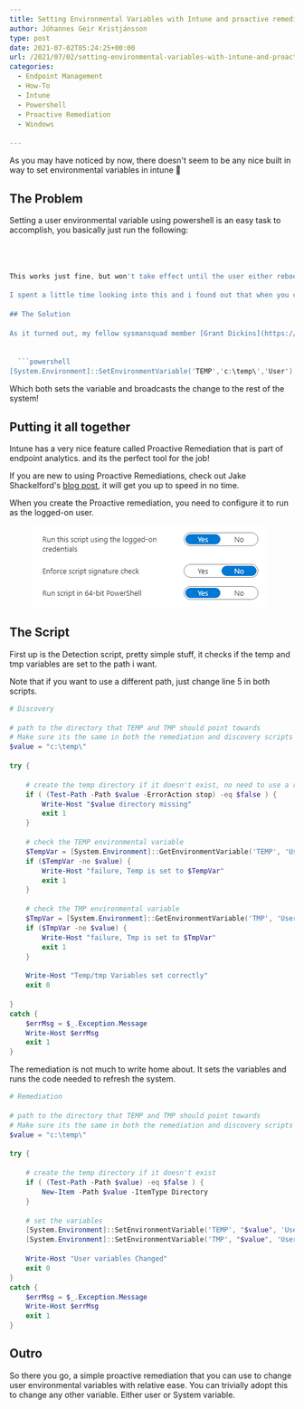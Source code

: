 ```yaml
---
title: Setting Environmental Variables with Intune and proactive remediations
author: Jóhannes Geir Kristjánsson
type: post
date: 2021-07-02T05:24:25+00:00
url: /2021/07/02/setting-environmental-variables-with-intune-and-proactive-remediations/
categories:
  - Endpoint Management
  - How-To
  - Intune
  - Powershell
  - Proactive Remediation
  - Windows

---
```

 

As you may have noticed by now, there doesn't seem to be any nice built in way to set environmental variables in intune 🙁

## The Problem

Setting a user environmental variable using powershell is an easy task to accomplish, you basically just run the following:


```powershell



This works just fine, but won't take effect until the user either reboots or signs into the device again. Which is obviously not ideal.

I spent a little time looking into this and i found out that when you change the environmental variable manually via the GUI, a [WM_SETTINGCHANGE message](https://docs.microsoft.com/en-us/windows/win32/winmsg/wm-settingchange) is broadcast to the system and that refreshes them, but how you do that with powershell?

## The Solution

As it turned out, my fellow sysmansquad member [Grant Dickins](https://sysmansquad.com/author/gduk/) had a solution to the problem.


  ```powershell 
[System.Environment]::SetEnvironmentVariable('TEMP','c:\temp\','User')

```


Which both sets the variable and broadcasts the change to the rest of the system!

## Putting it all together

Intune has a very nice feature called Proactive Remediation that is part of endpoint analytics. and its the perfect tool for the job!

If you are new to using Proactive Remediations, check out Jake Shackelford's [blog post,](https://sysmansquad.com/2020/07/07/intune-autopilot-proactive-remediation/) it will get you up to speed in no time.

When you create the Proactive remediation, you need to configure it to run as the logged-on user.<figure class="wp-block-image size-large">

![](vmconnect_68MRJGl48P.png) </figure> 

## The Script

First up is the Detection script, pretty simple stuff, it checks if the temp and tmp variables are set to the path i want.

Note that if you want to use a different path, just change line 5 in both scripts.


```powershell
# Discovery

# path to the directory that TEMP and TMP should point towards
# Make sure its the same in both the remediation and discovery scripts
$value = "c:\temp\"

try {

    # create the temp directory if it doesn't exist, no need to use a remediation to do that
    if ( (Test-Path -Path $value -ErrorAction stop) -eq $false ) {
        Write-Host "$value directory missing"
        exit 1
    }

    # check the TEMP environmental variable
    $TempVar = [System.Environment]::GetEnvironmentVariable('TEMP', 'User')
    if ($TempVar -ne $value) {
        Write-Host "failure, Temp is set to $TempVar"
        exit 1
    }

    # check the TMP environmental variable
    $TmpVar = [System.Environment]::GetEnvironmentVariable('TMP', 'User')
    if ($TmpVar -ne $value) {
        Write-Host "failure, Tmp is set to $TmpVar"
        exit 1
    }

    Write-Host "Temp/tmp Variables set correctly"
    exit 0

}
catch {
    $errMsg = $_.Exception.Message
    Write-Host $errMsg
    exit 1 
}
```


The remediation is not much to write home about. It sets the variables and runs the code needed to refresh the system.


```powershell
# Remediation

# path to the directory that TEMP and TMP should point towards
# Make sure its the same in both the remediation and discovery scripts
$value = "c:\temp\"

try {

    # create the temp directory if it doesn't exist
    if ( (Test-Path -Path $value) -eq $false ) {
        New-Item -Path $value -ItemType Directory
    }

    # set the variables
    [System.Environment]::SetEnvironmentVariable('TEMP', "$value", 'User')
    [System.Environment]::SetEnvironmentVariable('TMP', "$value", 'User')

    Write-Host "User variables Changed"
    exit 0
}
catch {
    $errMsg = $_.Exception.Message
    Write-Host $errMsg
    exit 1 
}
```


## Outro

So there you go, a simple proactive remediation that you can use to change user environmental variables with relative ease. You can trivially adopt this to change any other variable. Either user or System variable.
